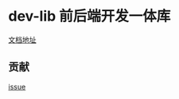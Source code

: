 # dev-lib 前后端开发一体库

[文档地址](https://cabinet-fe.github.io/fe-dk/)

## 贡献
[issue](https://cabinet-fe.github.io/fe-dk/)